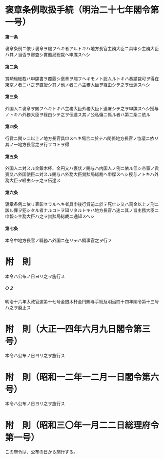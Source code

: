 # 褒章条例取扱手続（明治二十七年閣令第一号）
#### 第一条
褒章条例ニ依リ褒章ヲ賜フヘキ者アルトキハ地方長官主務大臣ニ具申シ主務大臣ハ其ノ当否ヲ審査シ賞勲局総裁ヘ申牒スヘシ
#### 第二条
賞勲局総裁ハ申牒書ヲ覆覈シ褒章ヲ賜フヘキモノト認ムルトキハ奏請裁可ヲ得在東京ノ者ニハ之ヲ直授シ其ノ他ノ者ニハ主務大臣ヲ経由シテ之ヲ伝達スヘシ
#### 第三条
外国人ニ褒章ヲ賜フヘキトキハ主務大臣外務大臣ト連署シテ之ヲ申牒スヘシ授与ノトキハ外務大臣ヲ経由シテ之ヲ伝達ス其ノ公私傭ニ係ル者ハ第二条ニ依ル
#### 第四条
行賞ニ関シ二以上ノ地方長官具申スヘキ場合ニ於テハ関係地方長官ノ協議ニ依リ其ノ一地方長官之ヲ行フコトヲ得
#### 第五条
外国人ニ対スル金銀木杯、金円又ハ褒状ノ賜与ハ内国人ノ例ニ依ル但シ帝室ノ貴賓又ハ外国使臣ニ対スル賜与ハ外務大臣賞勲局総裁ヘ申牒スヘシ授与ノトキハ外務大臣ヲ経由シテ之ヲ伝達ス
#### 第六条
褒章条例ニ依リ表彰セラルヘキ者具申後行賞前ニ於テ死亡シ又ハ罰金以上ノ刑ニ該ル罪ヲ犯シタル者ナルコトヲ知リタルトキハ地方長官ハ速ニ其ノ旨主務大臣ニ申報シ主務大臣ハ之ヲ賞勲局総裁ニ通知スヘシ
#### 第七条
本令中地方長官ノ職務ハ外国ニ在リテハ領事官之ヲ行フ
# 附　則
本令ハ公布ノ日ヨリ之ヲ施行ス
##### ○２
明治十六年太政官達第十七号金銀木杯金円賜与手続及明治四十四年閣令第十三号ハ之ヲ廃止ス
# 附　則（大正一四年六月九日閣令第三号）
本令ハ公布ノ日ヨリ之ヲ施行ス
# 附　則（昭和一二年一二月一日閣令第六号）
本令ハ公布ノ日ヨリ之ヲ施行ス
# 附　則（昭和三〇年一月二二日総理府令第一号）
この府令は、公布の日から施行する。
